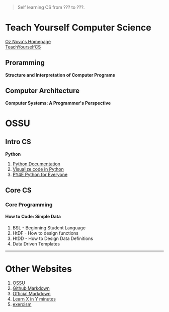 > Self learning CS from ??? to ???.
# Teach Yourself Computer Science
[Oz Nova's Homepage](https://ozwrites.com/)  
[TeachYourselfCS](https://teachyourselfcs.com/)
## Proramming
**Structure and Interpretation of Computer Programs**
## Computer Architecture
**Computer Systems: A Programmer's Perspective**
# OSSU
## Intro CS
**Python** 
1. [Python Documentation](https://docs.python.org/3/)  
2. [Visualize code in Python](https://pythontutor.com/visualize.html)
3. [PY4E Python for Everyone](https://www.py4e.com/)
## Core CS
### Core Programming
#### How to Code: Simple Data
1. BSL - Beginning Student Language
2. HtDF - How to design functions
3. HtDD - How to Design Data Definitions
4. Data Driven Templates
---
# Other Websites
1. [OSSU](https://github.com/ossu/computer-science)
2. [Github Markdown](https://docs.github.com/en/get-started/writing-on-github)
3. [Official Markdown](https://www.markdownguide.org/)
4. [Learn X in Y minutes](https://learnxinyminutes.com/)
5. [exercism](exercism.io)